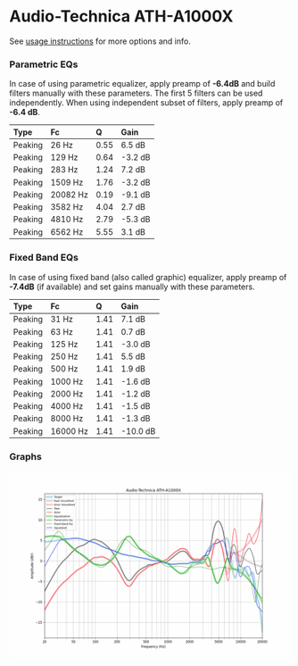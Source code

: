 # Audio-Technica ATH-A1000X
See [usage instructions](https://github.com/jaakkopasanen/AutoEq#usage) for more options and info.

### Parametric EQs
In case of using parametric equalizer, apply preamp of **-6.4dB** and build filters manually
with these parameters. The first 5 filters can be used independently.
When using independent subset of filters, apply preamp of **-6.4 dB**.

| Type    | Fc       |    Q | Gain    |
|:--------|:---------|:-----|:--------|
| Peaking | 26 Hz    | 0.55 | 6.5 dB  |
| Peaking | 129 Hz   | 0.64 | -3.2 dB |
| Peaking | 283 Hz   | 1.24 | 7.2 dB  |
| Peaking | 1509 Hz  | 1.76 | -3.2 dB |
| Peaking | 20082 Hz | 0.19 | -9.1 dB |
| Peaking | 3582 Hz  | 4.04 | 2.7 dB  |
| Peaking | 4810 Hz  | 2.79 | -5.3 dB |
| Peaking | 6562 Hz  | 5.55 | 3.1 dB  |

### Fixed Band EQs
In case of using fixed band (also called graphic) equalizer, apply preamp of **-7.4dB**
(if available) and set gains manually with these parameters.

| Type    | Fc       |    Q | Gain     |
|:--------|:---------|:-----|:---------|
| Peaking | 31 Hz    | 1.41 | 7.1 dB   |
| Peaking | 63 Hz    | 1.41 | 0.7 dB   |
| Peaking | 125 Hz   | 1.41 | -3.0 dB  |
| Peaking | 250 Hz   | 1.41 | 5.5 dB   |
| Peaking | 500 Hz   | 1.41 | 1.9 dB   |
| Peaking | 1000 Hz  | 1.41 | -1.6 dB  |
| Peaking | 2000 Hz  | 1.41 | -1.2 dB  |
| Peaking | 4000 Hz  | 1.41 | -1.5 dB  |
| Peaking | 8000 Hz  | 1.41 | -1.3 dB  |
| Peaking | 16000 Hz | 1.41 | -10.0 dB |

### Graphs
![](./Audio-Technica%20ATH-A1000X.png)
